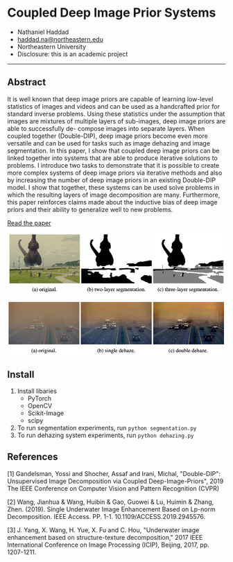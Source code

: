 # Coupled Deep Image Prior Systems

- Nathaniel Haddad
- haddad.na@northeastern.edu
- Northeastern University
- Disclosure: this is an academic project
---

## Abstract

It is well known that deep image priors are capable of learning low-level statistics of images and videos and can be 
used as a handcrafted prior for standard inverse problems. Using these statistics under the assumption that images are 
mixtures of multiple layers of sub-images, deep image priors are able to successfully de- compose images into separate 
layers. When coupled together (Double-DIP), deep image priors become even more versatile and can be used for tasks such 
as image dehazing and image segmentation. In this paper, I show that coupled deep image priors can be linked together 
into systems that are able to produce iterative solutions to problems. I introduce two tasks to demonstrate that it is 
possible to create more complex systems of deep image priors via iterative methods and also by increasing the number of 
deep image priors in an existing Double-DIP model. I show that together, these systems can be used solve problems in 
which the resulting layers of image decomposition are many. Furthermore, this paper reinforces claims made about the 
inductive bias of deep image priors and their ability to generalize well to new problems.

[Read the paper](coupled-deep-image-prior-systems.pdf)

![sketch](media/godzilla.png)

![sketch](media/qatar.png)

## Install

1. Install libaries
    - PyTorch
    - OpenCV
    - Scikit-Image
    - scipy
2. To run segmentation experiments, run `python segmentation.py`
4. To run dehazing system experiments, run `python dehazing.py`

## References

[1] Gandelsman, Yossi and Shocher, Assaf and Irani, Michal, "Double-DIP": Unsupervised Image Decomposition via Coupled Deep-Image-Priors", 2019 The IEEE Conference on Computer Vision and Pattern Recognition (CVPR)

[2] Wang, Jianhua & Wang, Huibin & Gao, Guowei & Lu, Huimin & Zhang, Zhen. (2019). Single Underwater Image Enhancement Based on Lp-norm Decomposition. IEEE Access. PP. 1-1. 10.1109/ACCESS.2019.2945576. 

[3] J. Yang, X. Wang, H. Yue, X. Fu and C. Hou, "Underwater image enhancement based on structure-texture decomposition," 2017 IEEE International Conference on Image Processing (ICIP), Beijing, 2017, pp. 1207-1211.
